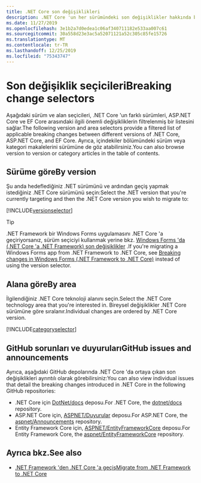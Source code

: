 ```yaml
---
title: .NET Core son değişiklikleri
description: .NET Core 'un her sürümündeki son değişiklikler hakkında bilgi edinin.
ms.date: 11/27/2019
ms.openlocfilehash: 3e1b2a7d0edea1c06af340711182e533aa007c61
ms.sourcegitcommit: 30a558d23e3ac5a52071121a52c305c85fe15726
ms.translationtype: MT
ms.contentlocale: tr-TR
ms.lasthandoff: 12/25/2019
ms.locfileid: "75343747"
---
```

# <a name="breaking-change-selectors"></a><span data-ttu-id="8dd31-103">Son değişiklik seçicileri</span><span class="sxs-lookup"><span data-stu-id="8dd31-103">Breaking change selectors</span></span>

<span data-ttu-id="8dd31-104">Aşağıdaki sürüm ve alan seçicileri, .NET Core 'un farklı sürümleri, ASP.NET Core ve EF Core arasındaki ilgili önemli değişikliklerin filtrelenmiş bir listesini sağlar.</span><span class="sxs-lookup"><span data-stu-id="8dd31-104">The following version and area selectors provide a filtered list of applicable breaking changes between different versions of .NET Core, ASP.NET Core, and EF Core.</span></span> <span data-ttu-id="8dd31-105">Ayrıca, içindekiler bölümündeki sürüm veya kategori makalelerini sürümüne de göz atabilirsiniz.</span><span class="sxs-lookup"><span data-stu-id="8dd31-105">You can also browse version to version or category articles in the table of contents.</span></span>

## <a name="by-version"></a><span data-ttu-id="8dd31-106">Sürüme göre</span><span class="sxs-lookup"><span data-stu-id="8dd31-106">By version</span></span>

<span data-ttu-id="8dd31-107">Şu anda hedeflediğiniz .NET sürümünü ve ardından geçiş yapmak istediğiniz .NET Core sürümünü seçin:</span><span class="sxs-lookup"><span data-stu-id="8dd31-107">Select the .NET version that you're currently targeting and then the .NET Core version you wish to migrate to:</span></span>

[!INCLUDE[versionselector](~/includes/core-changes/versionselector.md)]

> [!TIP]
> <span data-ttu-id="8dd31-108">.NET Framework bir Windows Forms uygulamasını .NET Core 'a geçiriyorsanız, sürüm seçiciyi kullanmak yerine bkz. [Windows Forms 'da (.NET Core 'a .NET Framework) son değişiklikler](../porting/winforms-breaking-changes.md) .</span><span class="sxs-lookup"><span data-stu-id="8dd31-108">If you're migrating a Windows Forms app from .NET Framework to .NET Core, see [Breaking changes in Windows Forms (.NET Framework to .NET Core)](../porting/winforms-breaking-changes.md) instead of using the version selector.</span></span>

## <a name="by-area"></a><span data-ttu-id="8dd31-109">Alana göre</span><span class="sxs-lookup"><span data-stu-id="8dd31-109">By area</span></span>

<span data-ttu-id="8dd31-110">İlgilendiğiniz .NET Core teknoloji alanını seçin.</span><span class="sxs-lookup"><span data-stu-id="8dd31-110">Select the .NET Core technology area that you're interested in.</span></span> <span data-ttu-id="8dd31-111">Bireysel değişiklikler .NET Core sürümüne göre sıralanır.</span><span class="sxs-lookup"><span data-stu-id="8dd31-111">Individual changes are ordered by .NET Core version.</span></span>

[!INCLUDE[categoryselector](~/includes/core-changes/categoryselector.md)]

## <a name="github-issues-and-announcements"></a><span data-ttu-id="8dd31-112">GitHub sorunları ve duyuruları</span><span class="sxs-lookup"><span data-stu-id="8dd31-112">GitHub issues and announcements</span></span>

<span data-ttu-id="8dd31-113">Ayrıca, aşağıdaki GitHub depolarında .NET Core 'da ortaya çıkan son değişiklikleri ayrıntılı olarak görebilirsiniz:</span><span class="sxs-lookup"><span data-stu-id="8dd31-113">You can also view individual issues that detail the breaking changes introduced in .NET Core in the following GitHub repositories:</span></span>

- <span data-ttu-id="8dd31-114">.NET Core için [DotNet/docs](https://github.com/dotnet/docs/issues?q=is%3Aissue+label%3Abreaking-change) deposu.</span><span class="sxs-lookup"><span data-stu-id="8dd31-114">For .NET Core, the [dotnet/docs](https://github.com/dotnet/docs/issues?q=is%3Aissue+label%3Abreaking-change) repository.</span></span>
- <span data-ttu-id="8dd31-115">ASP.NET Core için, [ASPNET/Duyurular](https://github.com/aspnet/Announcements/issues?q=is%3Aissue+is%3Aopen+label%3A%22Breaking+change%22+label%3A3.0.0) deposu.</span><span class="sxs-lookup"><span data-stu-id="8dd31-115">For ASP.NET Core, the [aspnet/Announcements](https://github.com/aspnet/Announcements/issues?q=is%3Aissue+is%3Aopen+label%3A%22Breaking+change%22+label%3A3.0.0) repository.</span></span>
- <span data-ttu-id="8dd31-116">Entity Framework Core için, [ASPNET/EntityFrameworkCore](https://github.com/aspnet/EntityFrameworkCore/issues?q=is%3Aopen+is%3Aissue+label%3Abreaking-change) deposu.</span><span class="sxs-lookup"><span data-stu-id="8dd31-116">For Entity Framework Core, the [aspnet/EntityFrameworkCore](https://github.com/aspnet/EntityFrameworkCore/issues?q=is%3Aopen+is%3Aissue+label%3Abreaking-change) repository.</span></span>

## <a name="see-also"></a><span data-ttu-id="8dd31-117">Ayrıca bkz.</span><span class="sxs-lookup"><span data-stu-id="8dd31-117">See also</span></span>

- [<span data-ttu-id="8dd31-118">.NET Framework 'den .NET Core 'a geçiş</span><span class="sxs-lookup"><span data-stu-id="8dd31-118">Migrate from .NET Framework to .NET Core</span></span>](../porting/index.md)

